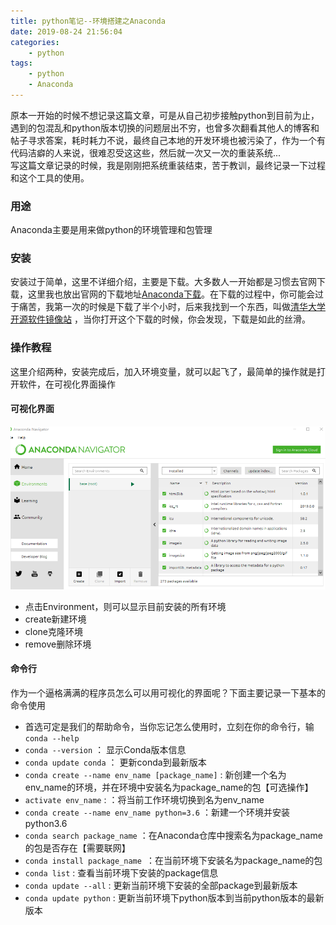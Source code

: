 ```yaml
---
title: python笔记--环境搭建之Anaconda
date: 2019-08-24 21:56:04
categories: 
    - python
tags: 
    - python
    - Anaconda
---
```


原本一开始的时候不想记录这篇文章，可是从自己初步接触python到目前为止，遇到的包混乱和python版本切换的问题层出不穷，也曾多次翻看其他人的博客和帖子寻求答案，耗时耗力不说，最终自己本地的开发环境也被污染了，作为一个有代码洁癖的人来说，很难忍受这这些，然后就一次又一次的重装系统...  
写这篇文章记录的时候，我是刚刚把系统重装结束，苦于教训，最终记录一下过程和这个工具的使用。  

### 用途  
Anaconda主要是用来做python的环境管理和包管理  
### 安装  
安装过于简单，这里不详细介绍，主要是下载。大多数人一开始都是习惯去官网下载，这里我也放出官网的下载地址[Anaconda下载](https://www.anaconda.com/)。在下载的过程中，你可能会过于痛苦，我第一次的时候是下载了半个小时，后来我找到一个东西，叫做[清华大学开源软件镜像站](https://mirror.tuna.tsinghua.edu.cn/help/anaconda/) ，当你打开这个下载的时候，你会发现，下载是如此的丝滑。  
  
### 操作教程  
这里介绍两种，安装完成后，加入环境变量，就可以起飞了，最简单的操作就是打开软件，在可视化界面操作   
#### 可视化界面 
![](python笔记-环境搭建之Anaconda/Anaconda可视化界面.png)  
* 点击Environment，则可以显示目前安装的所有环境
* create新建环境
* clone克隆环境
* remove删除环境   

#### 命令行
作为一个逼格满满的程序员怎么可以用可视化的界面呢？下面主要记录一下基本的命令使用
* 首选可定是我们的帮助命令，当你忘记怎么使用时，立刻在你的命令行，输`conda --help`  
* `conda --version` ： 显示Conda版本信息
* `conda update conda` ： 更新conda到最新版本
* `conda create --name env_name [package_name]` : 新创建一个名为env_name的环境，并在环境中安装名为package_name的包【可选操作】  
* `activate env_name` : ：将当前工作环境切换到名为env_name
* `conda create --name env_name python=3.6` ：新建一个环境并安装python3.6
* `conda search package_name` ：在Anaconda仓库中搜索名为package_name的包是否存在【需要联网】  
* `conda install package_name `：在当前环境下安装名为package_name的包
* `conda list` : 查看当前环境下安装的package信息
* `conda update --all` : 更新当前环境下安装的全部package到最新版本
* `conda update python` : 更新当前环境下python版本到当前python版本的最新版本
